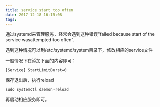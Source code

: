 ```yaml
---
title: service start too often
date: 2017-12-18 16:15:08
tags:
---
```


通过systemd来管理服务，经常会遇到这种错误"failed because start of the service wasattempted too often".

遇到这种情况可以到/etc/systemd/system目录下，修改相应的service文件

一般情况下在添加下面的内容即可：

`[Service]
StartLimitBurst=0`

保存退出后，执行reload

`
sudo systemctl daemon-reload
`

再启动相应服务即可。
